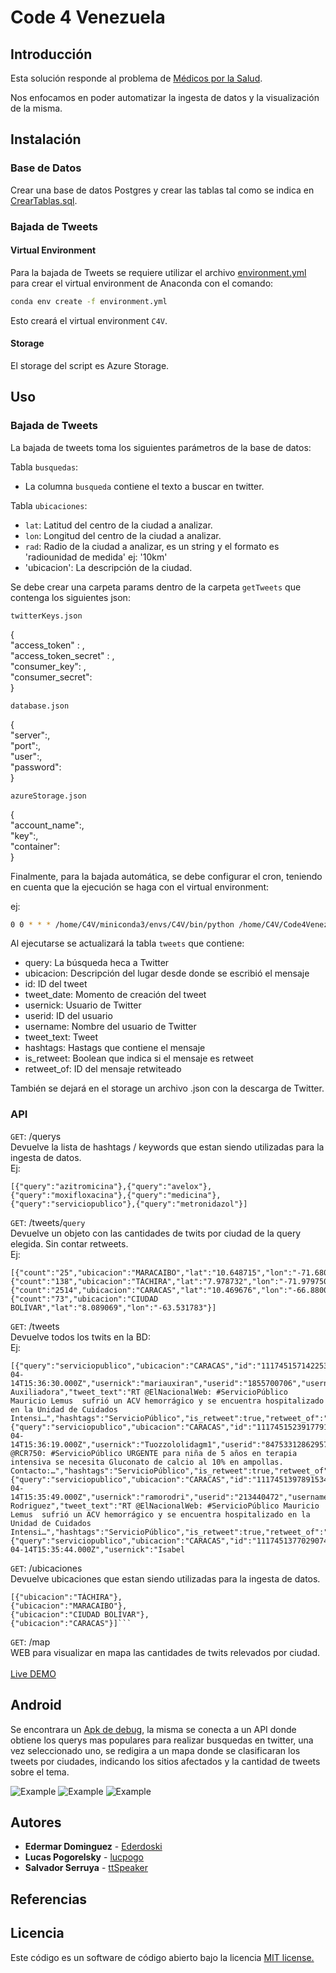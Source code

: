 # Code 4 Venezuela

## Introducción

Esta solución responde al problema de [Médicos por la Salud](https://github.com/code-for-venezuela/2019-april-codeathon/tree/master/challenges/MPV-INF).

Nos enfocamos en poder automatizar la ingesta de datos y la visualización de la misma.

## Instalación

### Base de Datos

Crear una base de datos Postgres y crear las tablas tal como se indica en [CrearTablas.sql](CrearTablas.sql).


### Bajada de Tweets

#### Virtual Environment

Para la bajada de Tweets se requiere utilizar el archivo [environment.yml](environment.yml) para crear el virtual environment de Anaconda con el comando:

```bash
conda env create -f environment.yml
```

Esto creará el virtual environment `C4V`.

#### Storage

El storage del script es Azure Storage.
	
## Uso

### Bajada de Tweets

La bajada de tweets toma los siguientes parámetros de la base de datos:

Tabla `busquedas`: 

* La columna `busqueda` contiene el texto a buscar en twitter.

Tabla `ubicaciones`:

* `lat`: Latitud del centro de la ciudad a analizar.
* `lon`: Longitud del centro de la ciudad a analizar.
* `rad`: Radio de la ciudad a analizar, es un string y el formato es 'radiounidad de medida' ej: '10km'
* 'ubicacion': La descripción de la ciudad.

Se debe crear una carpeta params dentro de la carpeta `getTweets` que contenga los siguientes json:

`twitterKeys.json`

{
<br>"access_token" : ,
<br>"access_token_secret" : ,
<br>"consumer_key": ,
<br>"consumer_secret": 
<br>}

`database.json`

{
<br>"server":,
<br>"port":,
<br>"user":,
<br>"password":
<br>}

`azureStorage.json`

{
<br>"account_name":,
<br>"key":,
<br>"container":
<br>}

Finalmente, para la bajada automática, se debe configurar el cron, teniendo en cuenta que la ejecución se haga con el virtual environment:

ej: 

```bash
0 0 * * * /home/C4V/miniconda3/envs/C4V/bin/python /home/C4V/Code4Venezuela/getTweets/twDownload.py
```

Al ejecutarse se actualizará la tabla `tweets` que contiene:

* query: La búsqueda heca a Twitter
* ubicacion: Descripción del lugar desde donde se escribió el mensaje
* id: ID del tweet
* tweet_date: Momento de creación del tweet
* usernick: Usuario de Twitter
* userid: ID del usuario
* username: Nombre del usuario de Twitter
* tweet_text: Tweet
* hashtags: Hastags que contiene el mensaje
* is_retweet: Boolean que indica si el mensaje es retweet
* retweet_of: ID del mensaje retwiteado

También se dejará en el storage un archivo .json con la descarga de Twitter.


### API

```GET```: /querys
<br>Devuelve la lista de hashtags / keywords que estan siendo utilizadas para la ingesta de datos.
<br>Ej:
```
[{"query":"azitromicina"},{"query":"avelox"},{"query":"moxifloxacina"},{"query":"medicina"},{"query":"serviciopublico"},{"query":"metronidazol"}]
```

```GET```: /tweets/```query```
<br>Devuelve un objeto con las cantidades de twits por ciudad de la query elegida. Sin contar retweets.
<br>Ej:
```
[{"count":"25","ubicacion":"MARACAIBO","lat":"10.648715","lon":"-71.680717"},{"count":"138","ubicacion":"TÁCHIRA","lat":"7.978732","lon":"-71.979750"},
{"count":"2514","ubicacion":"CARACAS","lat":"10.469676","lon":"-66.880064"},
{"count":"73","ubicacion":"CIUDAD BOLÍVAR","lat":"8.089069","lon":"-63.531783"}]
```


```GET```: /tweets
<br>Devuelve todos los twits en la BD:
<br>Ej:
```
[{"query":"serviciopublico","ubicacion":"CARACAS","id":"1117451571422531584","tweet_date":"2019-04-14T15:36:30.000Z","usernick":"mariauxiran","userid":"1855700706","username":"Maria Auxiliadora","tweet_text":"RT @ElNacionalWeb: #ServicioPúblico Mauricio Lemus  sufrió un ACV hemorrágico y se encuentra hospitalizado en la Unidad de Cuidados Intensi…","hashtags":"ServicioPúblico","is_retweet":true,"retweet_of":"1117451230467502100"},{"query":"serviciopublico","ubicacion":"CARACAS","id":"1117451523917791232","tweet_date":"2019-04-14T15:36:19.000Z","usernick":"Tuozzololidagm1","userid":"847533128629575680","username":"Tuozzololida@gmail.c","tweet_text":"RT @RCR750: #ServicioPúblico URGENTE para niña de 5 años en terapia intensiva se necesita Gluconato de calcio al 10% en ampollas. Contacto:…","hashtags":"ServicioPúblico","is_retweet":true,"retweet_of":"1117408911789838300"},
{"query":"serviciopublico","ubicacion":"CARACAS","id":"1117451397891534848","tweet_date":"2019-04-14T15:35:49.000Z","usernick":"ramorodri","userid":"213440472","username":"Ramon Rodriguez","tweet_text":"RT @ElNacionalWeb: #ServicioPúblico Mauricio Lemus  sufrió un ACV hemorrágico y se encuentra hospitalizado en la Unidad de Cuidados Intensi…","hashtags":"ServicioPúblico","is_retweet":true,"retweet_of":"1117451230467502100"},{"query":"serviciopublico","ubicacion":"CARACAS","id":"1117451377029074944","tweet_date":"2019-04-14T15:35:44.000Z","usernick":"Isabel
```

```GET```: /ubicaciones
<br>Devuelve ubicaciones que estan siendo utilizadas para la ingesta de datos.
```
[{"ubicacion":"TÁCHIRA"},
{"ubicacion":"MARACAIBO"},
{"ubicacion":"CIUDAD BOLÍVAR"},
{"ubicacion":"CARACAS"}]```
```
```GET```: /map
<br>WEB para visualizar en mapa las cantidades de twits relevados por ciudad.
<br><br>[Live DEMO](http://40.117.115.124:8080/map)

## Android 

Se encontrara un [Apk de debug](https://github.com/lucpogo/Code4Venezuela/tree/master/TwitterHelpHackaton/apk-debug), la misma se conecta a un API donde obtiene los querys mas populares para realizar busquedas en twitter, una vez seleccionado uno, se redigira a un mapa donde se clasificaran los tweets por ciudades, indicando los sitios afectados y la cantidad de tweets sobre el tema. 

![Example](https://github.com/lucpogo/Code4Venezuela/blob/master/TwitterHelpHackaton/images/example_1.png) 
![Example](https://github.com/lucpogo/Code4Venezuela/blob/master/TwitterHelpHackaton/images/example_2.png) 
![Example](https://github.com/lucpogo/Code4Venezuela/blob/master/TwitterHelpHackaton/images/example_3.png) 
  
  
## Autores

* **Edermar Dominguez** - [Ederdoski](https://gitlab.com/Ederdoski/about)
* **Lucas Pogorelsky** - [lucpogo](http://www.github.com/lucpogo)
* **Salvador Serruya** - [ttSpeaker](http://www.github.com/ttspeaker)

## Referencias


## Licencia

Este código es un software de código abierto bajo la licencia [MIT license.](https://opensource.org/licenses/MIT)


